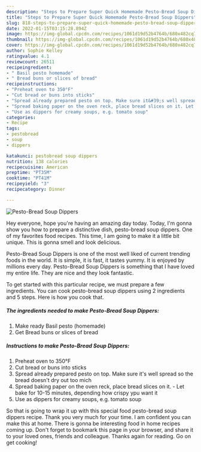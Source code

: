 ```yaml
---
description: "Steps to Prepare Super Quick Homemade Pesto-Bread Soup Dippers"
title: "Steps to Prepare Super Quick Homemade Pesto-Bread Soup Dippers"
slug: 818-steps-to-prepare-super-quick-homemade-pesto-bread-soup-dippers
date: 2022-01-15T03:15:28.894Z
image: https://img-global.cpcdn.com/recipes/1061d19d52b4764b/680x482cq70/pesto-bread-soup-dippers-recipe-main-photo.jpg
thumbnail: https://img-global.cpcdn.com/recipes/1061d19d52b4764b/680x482cq70/pesto-bread-soup-dippers-recipe-main-photo.jpg
cover: https://img-global.cpcdn.com/recipes/1061d19d52b4764b/680x482cq70/pesto-bread-soup-dippers-recipe-main-photo.jpg
author: Sophie Kelley
ratingvalue: 4.1
reviewcount: 26511
recipeingredient:
- " Basil pesto homemade"
- " Bread buns or slices of bread"
recipeinstructions:
- "Preheat oven to 350°F"
- "Cut bread or buns into sticks"
- "Spread already prepared pesto on top. Make sure it&#39;s well spread so the bread doesn&#39;t dry out too mich"
- "Spread baking paper on the oven reck, place bread slices on it. Let bake for 10-15 minutes, depending how crispy ypu want it"
- "Use as dippers for creamy soups, e.g. tomato soup"
categories:
- Recipe
tags:
- pestobread
- soup
- dippers

katakunci: pestobread soup dippers 
nutrition: 138 calories
recipecuisine: American
preptime: "PT35M"
cooktime: "PT41M"
recipeyield: "3"
recipecategory: Dinner

---
```



![Pesto-Bread Soup Dippers](https://img-global.cpcdn.com/recipes/1061d19d52b4764b/680x482cq70/pesto-bread-soup-dippers-recipe-main-photo.jpg)

Hey everyone, hope you're having an amazing day today. Today, I'm gonna show you how to prepare a distinctive dish, pesto-bread soup dippers. One of my favorites food recipes. This time, I am going to make it a little bit unique. This is gonna smell and look delicious.

Pesto-Bread Soup Dippers is one of the most well liked of current trending foods in the world. It is simple, it is fast, it tastes yummy. It is enjoyed by millions every day. Pesto-Bread Soup Dippers is something that I have loved my entire life. They are nice and they look fantastic.




To get started with this particular recipe, we must prepare a few ingredients. You can cook pesto-bread soup dippers using 2 ingredients and 5 steps. Here is how you cook that.

<!--inarticleads1-->

##### The ingredients needed to make Pesto-Bread Soup Dippers:

1. Make ready  Basil pesto (homemade)
1. Get  Bread buns or slices of bread




<!--inarticleads2-->

##### Instructions to make Pesto-Bread Soup Dippers:

1. Preheat oven to 350°F
1. Cut bread or buns into sticks
1. Spread already prepared pesto on top. Make sure it&#39;s well spread so the bread doesn&#39;t dry out too mich
1. Spread baking paper on the oven reck, place bread slices on it. - Let bake for 10-15 minutes, depending how crispy ypu want it
1. Use as dippers for creamy soups, e.g. tomato soup




So that is going to wrap it up with this special food pesto-bread soup dippers recipe. Thank you very much for your time. I am confident you can make this at home. There is gonna be interesting food in home recipes coming up. Don't forget to bookmark this page in your browser, and share it to your loved ones, friends and colleague. Thanks again for reading. Go on get cooking!
